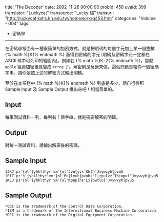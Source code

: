 title: 'The Decoder'
date: 2002-11-26 00:00:00
probid: 458
uvaid: 399
translator: "Luckycat"
transource: "Lucky 貓"
transurl: "http://luckycat.kshs.kh.edu.tw/homework/q458.htm"
categories: "Volume - 004"
tags:
- 密碼學
---

在密碼學裡面有一種很簡單的加密方式，就是把明碼的每個字元加上某一個整數 {% math %}K{% endmath %} 而得到密碼的字元 (明碼及密碼字元一定都在 ASCII 碼中可列印的範圍內)。例如若 {% math %}K=2{% endmath %}，那麼 `apple` 經過加密後就變成 `crrng` 了。解密則是反過來做。這個問題是給你一個密碼字串，請你依照上述的解密方式輸出明碼。

至於在本任務中 {% math %}K{% endmath %} 到底是多少，請自行參照 Sample Input 及 Sample Output 推出來吧！相當簡單的。

## Input ##

每筆測試資料一列。每列有 1 個字串，就是需要解密的明碼。

## Output ##

對每一測試資料，請輸出解密後的密碼。

## Sample Input ##

	1JKJ'pz'{ol'{yhklthyr'vm'{ol'Jvu{yvs'Kh{h'Jvywvyh{pvu5
	1PIT'pz'h'{yhklthyr'vm'{ol'Pu{lyuh{pvuhs'I|zpulzz'Thjopul'Jvywvyh{pvu5
	1KLJ'pz'{ol'{yhklthyr'vm'{ol'Kpnp{hs'Lx|pwtlu{'Jvywvyh{pvu5

## Sample Output ##

	*CDC is the trademark of the Control Data Corporation.
	*IBM is a trademark of the International Business Machine Corporation.
	*DEC is the trademark of the Digital Equipment Corporation.